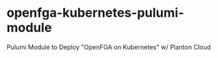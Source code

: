 # openfga-kubernetes-pulumi-module
Pulumi Module to Deploy "OpenFGA on Kubernetes" w/ Planton Cloud

